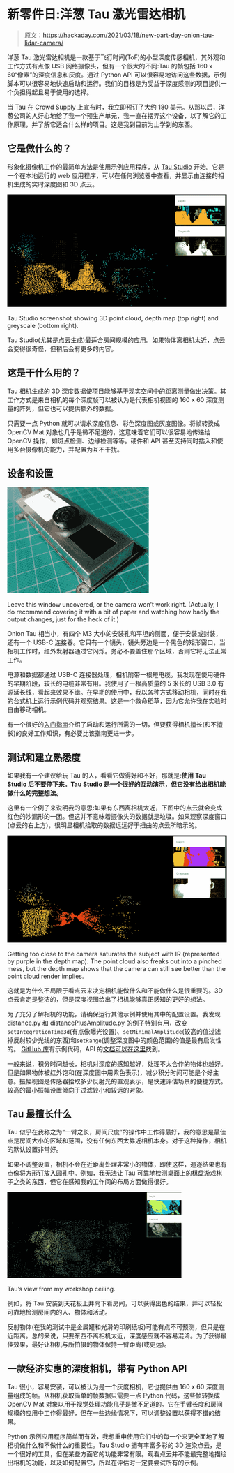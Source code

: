 # 新零件日:洋葱 Tau 激光雷达相机

> 原文：<https://hackaday.com/2021/03/18/new-part-day-onion-tau-lidar-camera/>

洋葱 Tau 激光雷达相机是一款基于飞行时间(ToF)的小型深度传感相机，其外观和工作方式有点像 USB 网络摄像头，但有一个很大的不同:Tau 的帧包括 160 x 60“像素”的深度信息和灰度。通过 Python API 可以很容易地访问这些数据，示例脚本可以很容易地快速启动和运行。我们的目标是为受益于深度感测的项目提供一个负担得起且易于使用的选择。

当 Tau 在 Crowd Supply 上宣布时，我立即预订了大约 180 美元。从那以后，洋葱公司的人好心地给了我一个预生产单元，我一直在摆弄这个设备，以了解它的工作原理，并了解它适合什么样的项目。这是我到目前为止学到的东西。

## 它是做什么的？

形象化摄像机工作的最简单方法是使用示例应用程序，从 [Tau Studio](https://api.onioniot.com/util/url/tau-studio-get-started) 开始。它是一个在本地运行的 web 应用程序，可以在任何浏览器中查看，并显示由连接的相机生成的实时深度图和 3D 点云。

[![](img/64fd6d57edee8b7665651f7f174eb158.png)](https://hackaday.com/wp-content/uploads/2021/03/Tau-Studio-Screenshot-2021-02-28.png)

Tau Studio screenshot showing 3D point cloud, depth map (top right) and greyscale (bottom right).

Tau Studio(尤其是点云生成)最适合房间规模的应用。如果物体离相机太近，点云会变得很奇怪，但稍后会有更多的内容。

## 这是干什么用的？

Tau 相机生成的 3D 深度数据使项目能够基于现实空间中的距离测量做出决策。其工作方式是来自相机的每个深度帧可以被认为是代表相机视图的 160 x 60 深度测量的阵列，但它也可以提供额外的数据。

只需要一点 Python 就可以请求深度信息、彩色深度图或灰度图像。将帧转换成 OpenCV Mat 对象也几乎是微不足道的，这意味着它们可以很容易地传递给 OpenCV 操作，如斑点检测、边缘检测等等。硬件和 API 甚至支持同时插入和使用多台摄像机的能力，并配置为互不干扰。

## 设备和设置

[![](img/81752291260e43d1d231a06341252710.png)](https://hackaday.com/wp-content/uploads/2021/03/Tau-IR-Blinks-Small.gif)

Leave this window uncovered, or the camera won’t work right. (Actually, I do recommend covering it with a bit of paper and watching how badly the output changes, just for the heck of it.)

Onion Tau 相当小，有四个 M3 大小的安装孔和平坦的侧面，便于安装或封装，还有一个 USB-C 连接器。它只有一个镜头，镜头旁边是一个黑色的矩形窗口，当相机工作时，红外发射器通过它闪烁。务必不要盖住那个区域，否则它将无法正常工作。

电源和数据都通过 USB-C 连接器处理，相机附带一根短电缆。我发现在使用硬件的早期阶段，较长的电缆非常有用。我使用了一根高质量的 5 米长的 USB 3.0 有源延长线，看起来效果不错。在早期的使用中，我以各种方式移动相机，同时在我的台式机上运行示例代码并观察结果。这是一个救命稻草，因为它允许我在实验时自由移动相机。

有一个很好的[入门指南](https://github.com/OnionIoT/tau-LiDAR-server/blob/master/GET-STARTED.md)介绍了启动和运行所需的一切，但要获得相机擅长(和不擅长)的良好工作知识，有必要比该指南更进一步。

## 测试和建立熟悉度

如果我有一个建议给玩 Tau 的人，看看它做得好和不好，那就是:**使用 Tau Studio 后不要停下来。Tau Studio 是一个很好的互动演示，但它没有给出相机能做什么的完整想法。**

这里有一个例子来说明我的意思:如果有东西离相机太近，下图中的点云就会变成红色的沙漏形的一团。但这并不意味着摄像头的数据就是垃圾。如果观察深度窗口(点云的右上方)，很明显相机拾取的数据远远好于扭曲的点云所暗示的。

[![](img/ddad652e3189308348112a0bbffe1302.png)](https://hackaday.com/wp-content/uploads/2021/03/Tau-Studio-Point-Cloud-too-close.png)

Getting too close to the camera saturates the subject with IR (represented by purple in the depth map). The point cloud also freaks out into a pinched mess, but the depth map shows that the camera can still see better than the point cloud render implies.

这就是为什么不局限于看点云来决定相机能做什么和不能做什么是很重要的。3D 点云肯定是整洁的，但是深度视图给出了相机能够真正感知的更好的想法。

为了充分了解相机的功能，请确保运行其他示例并使用其中的配置设置。我发现 [distance.py](https://github.com/OnionIoT/tau-lidar-camera/blob/master/examples/distance.py) 和 [distancePlusAmplitude.py](https://github.com/OnionIoT/tau-lidar-camera/blob/master/examples/distancePlusAmplitude.py) 的例子特别有用，改变`setIntegrationTime3d`(有点像曝光设置)、`setMinimalAmplitude`(较高的值过滤掉反射较少光线的东西)和`setRange`(调整深度图中的颜色范围)的值是最有启发性的。 [GitHub 库](https://github.com/OnionIoT/tau-lidar-camera)有示例代码，API 的[文档可以在这里](https://taulidarcamera.readthedocs.io/en/latest/api.html#)找到。

一般来说，积分时间越长，相机对深度的感知越好，处理不太合作的物体也越好。但是如果物体被红外饱和(在深度图中用紫色表示)，减少积分时间可能是个好主意。振幅视图是传感器拾取多少反射光的直观表示，是快速评估场景的便捷方式。较高的最小振幅设置倾向于过滤较小和较远的对象。

## Tau 最擅长什么

Tau 似乎在我称之为“一臂之长，房间尺度”的操作中工作得最好，我的意思是最佳点是房间大小的区域和范围，没有任何东西太靠近相机本身。对于这种操作，相机的默认设置非常好。

如果不调整设置，相机不会在近距离处理非常小的物体，即使这样，追逐结果也有点像将方形钉放入圆孔中。例如，我无法让 Tau 可靠地检测桌面上的棋盘游戏棋子之类的东西，但它在感知我的工作间的布局方面做得很好。

[![](img/66dadcdcf12ff37ebe577e880c46885e.png)](https://hackaday.com/wp-content/uploads/2021/03/Tau-Chairspin-Optimized.gif)

Tau’s view from my workshop ceiling.

例如，将 Tau 安装到天花板上并向下看房间，可以获得出色的结果，并可以轻松可靠地检测房间内的人、物体和活动。

反射物体(在我的测试中是金属罐和光滑的印刷纸板)可能有点不可预测，但只是在近距离。总的来说，只要东西不离相机太近，深度感应就不容易混淆。为了获得最佳效果，最好让相机与所拍摄的物体保持一臂距离(或更远)。

## 一款经济实惠的深度相机，带有 Python API

Tau 很小，容易安装，可以被认为是一个灰度相机，它也提供由 160 x 60 深度测量组成的帧。从相机获取简单的帧数据只需要一点 Python 代码，这些帧转换成 OpenCV Mat 对象以用于视觉处理功能几乎是微不足道的。它在手臂长度和房间规模的应用中工作得最好，但在一些边缘情况下，可以调整设置以获得不错的结果。

Python 示例应用程序简单而有效，我想重申使用它们中的每一个来更全面地了解相机做什么和不做什么的重要性。Tau Studio 拥有丰富多彩的 3D 渲染点云，是一个很好的工具，但在某些方面它的功能非常有限。观看点云并不能最完整地描绘出相机的功能，以及如何配置它，所以在评估时一定要尝试所有的示例。